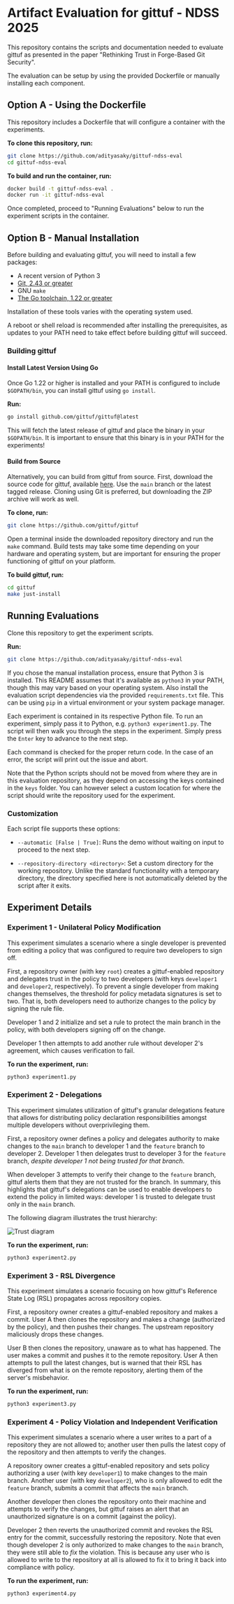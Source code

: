 # Artifact Evaluation for gittuf - NDSS 2025

This repository contains the scripts and documentation needed to evaluate gittuf
as presented in the paper "Rethinking Trust in Forge-Based Git Security".

The evaluation can be setup by using the provided Dockerfile or manually
installing each component.

## Option A - Using the Dockerfile

This repository includes a Dockerfile that will configure a container with the
experiments.

**To clone this repository, run:**

```sh
git clone https://github.com/adityasaky/gittuf-ndss-eval
cd gittuf-ndss-eval
```

**To build and run the container, run:**

```sh
docker build -t gittuf-ndss-eval .
docker run -it gittuf-ndss-eval
```

Once completed, proceed to "Running Evaluations" below to run the experiment
scripts in the container.

## Option B - Manual Installation

Before building and evaluating gittuf, you will need to install a few packages:

- A recent version of Python 3
- [Git, 2.43 or greater](https://git-scm.com/downloads)
- GNU `make`
- [The Go toolchain, 1.22 or greater](https://go.dev/doc/install)

Installation of these tools varies with the operating system used.

A reboot or shell reload is recommended after installing the prerequisites, as
updates to your PATH need to take effect before building gittuf will succeed.

### Building gittuf

#### Install Latest Version Using Go

Once Go 1.22 or higher is installed and your PATH is configured to include
`$GOPATH/bin`, you can install gittuf using `go install`.

**Run:**

```sh
go install github.com/gittuf/gittuf@latest
```

This will fetch the latest release of gittuf and place the binary in your
`$GOPATH/bin`. It is important to ensure that this binary is in your PATH for the
experiments!

#### Build from Source

Alternatively, you can build from gittuf from source. First, download the source
code for gittuf, available [here](https://github.com/gittuf/gittuf). Use the
`main` branch or the latest tagged release. Cloning using Git is preferred, but
downloading the ZIP archive will work as well.

**To clone, run:**

```sh
git clone https://github.com/gittuf/gittuf
```

Open a terminal inside the downloaded repository directory and run the `make`
command. Build tests may take some time depending on your hardware and operating
system, but are important for ensuring the proper functioning of gittuf on your
platform.

**To build gittuf, run:**

```sh
cd gittuf
make just-install
```

## Running Evaluations

Clone this repository to get the experiment scripts.

**Run:**

```sh
git clone https://github.com/adityasaky/gittuf-ndss-eval
```

If you chose the manual installation process, ensure that Python 3 is installed.
This README assumes that it's available as `python3` in your PATH, though this
may vary based on your operating system. Also install the evaluation script
dependencies via the provided `requirements.txt` file. This can be using `pip`
in a virtual environment or your system package manager.

Each experiment is contained in its respective Python file. To run an
experiment, simply pass it to Python, e.g. `python3 experiment1.py`. The script
will then walk you through the steps in the experiment. Simply press the `Enter`
key to advance to the next step.

Each command is checked for the proper return code. In the case of an error, the
script will print out the issue and abort.

Note that the Python scripts should not be moved from where they are in this
evaluation repository, as they depend on accessing the keys contained in the
`keys` folder. You can however select a custom location for where the script
should write the repository used for the experiment.

### Customization

Each script file supports these options:

- `--automatic [False | True]`: Runs the demo without waiting on input to
  proceed to the next
  step.

- `--repository-directory <directory>`: Set a custom directory for the working
  repository. Unlike the standard functionality with a temporary directory, the
  directory specified here is not automatically deleted by the script after it
  exits.

## Experiment Details

### Experiment 1 - Unilateral Policy Modification

This experiment simulates a scenario where a single developer is prevented from
editing a policy that was configured to require two developers to sign off.

First, a repository owner (with key `root`) creates a gittuf-enabled repository
and delegates trust in the policy to two developers (with keys `developer1` and
`developer2`, respectively). To prevent a single developer from making changes
themselves, the threshold for policy metadata signatures is set to two. That is,
both developers need to authorize changes to the policy by signing the rule
file.

Developer 1 and 2 initialize and set a rule to protect the main branch in the
policy, with both developers signing off on the change.

Developer 1 then attempts to add another rule without developer 2's agreement,
which causes verification to fail.

**To run the experiment, run:**

```sh
python3 experiment1.py
```

### Experiment 2 - Delegations

This experiment simulates utilization of gittuf's granular delegations feature
that allows for distributing policy declaration responsibilities amongst
multiple developers without overprivileging them.

First, a repository owner defines a policy and delegates authority to make
changes to the `main` branch to developer 1 and the `feature` branch to
developer 2. Developer 1 then delegates trust to developer 3 for the `feature`
branch, _despite developer 1 not being trusted for that branch_.

When developer 3 attempts to verify their change to the `feature` branch, gittuf
alerts them that they are not trusted for the branch. In summary, this
highlights that gittuf's delegations can be used to enable developers to extend
the policy in limited ways: developer 1 is trusted to delegate trust only in the
`main` branch.

The following diagram illustrates the trust hierarchy:

![Trust diagram](images/ex2-delegations.png)

**To run the experiment, run:**

```sh
python3 experiment2.py
```

### Experiment 3 - RSL Divergence

This experiment simulates a scenario focusing on how gittuf's Reference State
Log (RSL) propagates across repository copies.

First, a repository owner creates a gittuf-enabled repository and makes a
commit. User A then clones the repository and makes a change (authorized by the
policy), and then pushes their changes. The upstream repository maliciously
drops these changes.

User B then clones the repository, unaware as to what has happened. The user
makes a commit and pushes it to the remote repository. User A then attempts to
pull the latest changes, but is warned that their RSL has diverged from what
is on the remote repository, alerting them of the server's misbehavior.

**To run the experiment, run:**

```sh
python3 experiment3.py
```

### Experiment 4 - Policy Violation and Independent Verification

This experiment simulates a scenario where a user writes to a part of a
repository they are not allowed to; another user then pulls the latest copy of
the repository and then attempts to verify the changes.

A repository owner creates a gittuf-enabled repository and sets policy
authorizing a user (with key `developer1`) to make changes to the main branch.
Another user (with key `developer2`), who is only allowed to edit the `feature`
branch, submits a commit that affects the `main` branch.

Another developer then clones the repository onto their machine and attempts to
verify the changes, but gittuf raises an alert that an unauthorized signature is
on a commit (against the policy).

Developer 2 then reverts the unauthorized commit and revokes the RSL entry for
the commit, successfully restoring the repository. Note that even though
developer 2 is only authorized to make changes to the `main` branch, they were
still able to _fix_ the violation. This is because any user who is allowed to
write to the repository at all is allowed to fix it to bring it back into
compliance with policy. 

**To run the experiment, run:**

```sh
python3 experiment4.py
```
